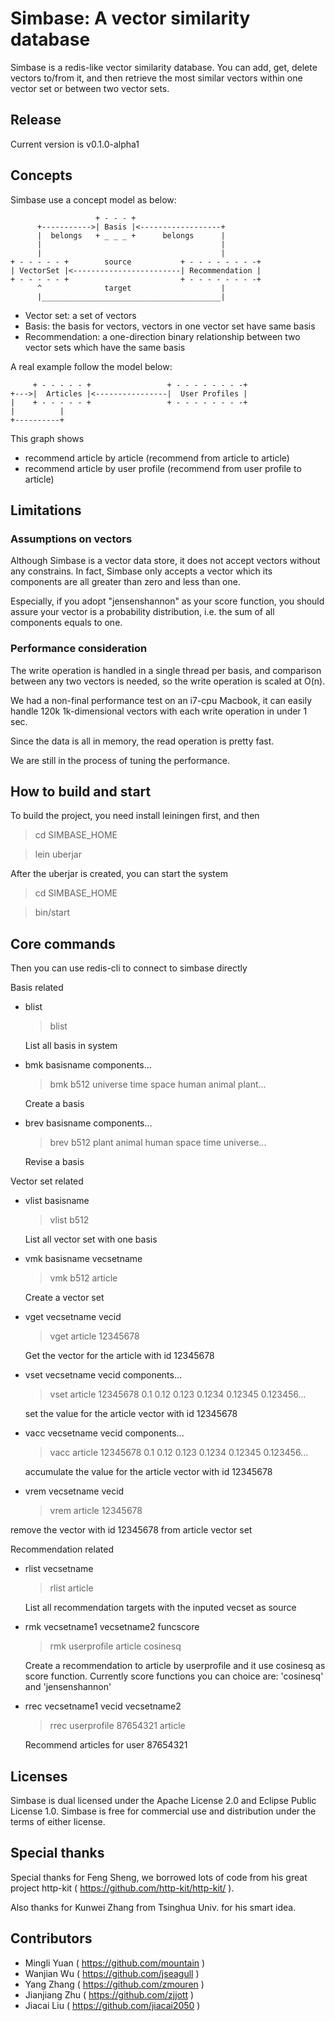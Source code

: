 Simbase: A vector similarity database
======================================

Simbase is a redis-like vector similarity database. You can add, get, delete
vectors to/from it, and then retrieve the most similar vectors within one vector
set or between two vector sets.

Release
--------

Current version is v0.1.0-alpha1

Concepts
--------

Simbase use a concept model as below:

                       + - - - +
          +----------->| Basis |<------------------+
          |  belongs   + _ _ _ +      belongs      |
          |                                        |
          |                                        |
    + - - - - - +        source           + - - - - - - - -+ 
    | VectorSet |<------------------------| Recommendation |
    + - - - - - +                         + - - - - - - - -+
          ^              target                    |
          |________________________________________|

* Vector set: a set of vectors
* Basis: the basis for vectors, vectors in one vector set have same basis
* Recommendation: a one-direction binary relationship between two vector sets which have the same basis

A real example follow the model below:

         + - - - - - +                 + - - - - - - - -+ 
    +--->|  Articles |<----------------|  User Profiles |
    |    + - - - - - +                 + - - - - - - - -+
    |          |
    +----------+

This graph shows

* recommend article by article (recommend from article to article)
* recommend article by user profile (recommend from user profile to article)

Limitations
------------

### Assumptions on vectors

Although Simbase is a vector data store, it does not accept vectors without any constrains.
In fact, Simbase only accepts a vector which its components are all greater than zero and less than one.

Especially, if you adopt "jensenshannon" as your score function, you should assure your vector is a
probability distribution, i.e. the sum of all components equals to one.

### Performance consideration

The write operation is handled in a single thread per basis, and comparison between any two vectors is needed,
so the write operation is scaled at O(n).

We had a non-final performance test on an i7-cpu Macbook, it can easily handle 120k 1k-dimensional vectors
with each write operation in under 1 sec.

Since the data is all in memory, the read operation is pretty fast.

We are still in the process of tuning the performance.

How to build and start
-----------------------

To build the project, you need install leiningen first, and then

  > cd SIMBASE_HOME
  
  > lein uberjar

After the uberjar is created, you can start the system

  > cd SIMBASE_HOME
  
  > bin/start

Core commands
--------------
Then you can use redis-cli to connect to simbase directly

Basis related

*   blist

    > blist
    
    List all basis in system

*   bmk basisname components...

    > bmk b512 universe time space human animal plant...
    
    Create a basis
	
*   brev basisname components...

    > brev b512 plant animal human space time universe...
    
    Revise a basis
    
Vector set related

*   vlist basisname

    > vlist b512
    
    List all vector set with one basis

*   vmk basisname vecsetname

    > vmk b512 article
    
    Create a vector set

*   vget vecsetname vecid

    > vget article 12345678
    
    Get the vector for the article with id 12345678

*   vset vecsetname vecid components...

    > vset article 12345678 0.1 0.12 0.123 0.1234 0.12345 0.123456...
    
    set the value for the article vector with id 12345678

*   vacc vecsetname vecid components...

    > vacc article 12345678 0.1 0.12 0.123 0.1234 0.12345 0.123456...
    
    accumulate the value for the article vector with id 12345678

*   vrem vecsetname vecid

    > vrem article 12345678
    
   remove the vector with id 12345678 from article vector set 

Recommendation related

*   rlist vecsetname

    > rlist article
    
    List all recommendation targets with the inputed vecset as source

*   rmk vecsetname1 vecsetname2 funcscore

    > rmk userprofile article cosinesq
    
    Create a recommendation to article by userprofile and it use cosinesq as score function.
    Currently score functions you can choice are: 'cosinesq' and 'jensenshannon' 

*   rrec vecsetname1 vecid vecsetname2

    > rrec userprofile 87654321 article
    
    Recommend articles for user 87654321

Licenses
---------

Simbase is dual licensed under the Apache License 2.0 and
Eclipse Public License 1.0. Simbase is free for commercial use
and distribution under the terms of either license.

Special thanks
---------------

Special thanks for Feng Sheng, we borrowed lots of code from his
great project http-kit ( https://github.com/http-kit/http-kit/ ).

Also thanks for Kunwei Zhang from Tsinghua Univ. for his smart idea.  

Contributors
-------------

* Mingli Yuan ( https://github.com/mountain )
* Wanjian Wu ( https://github.com/jseagull )
* Yang Zhang ( https://github.com/zmouren )
* Jianjiang Zhu ( https://github.com/zjjott )
* Jiacai Liu ( https://github.com/jiacai2050 )




